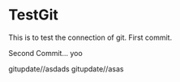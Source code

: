 # TestGit

This is to test the connection of git. First commit.

Second Commit... yoo

gitupdate//asdads
gitupdate//asas
